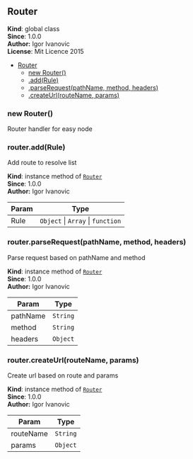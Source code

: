 <a name="Router"></a>
## Router
**Kind**: global class  
**Since**: 1.0.0  
**Author:** Igor Ivanovic  
**License**: Mit Licence 2015  

* [Router](#Router)
  * [new Router()](#new_Router_new)
  * [.add(Rule)](#Router+add)
  * [.parseRequest(pathName, method, headers)](#Router+parseRequest)
  * [.createUrl(routeName, params)](#Router+createUrl)

<a name="new_Router_new"></a>
### new Router()
Router handler for easy node

<a name="Router+add"></a>
### router.add(Rule)
Add route to resolve list

**Kind**: instance method of <code>[Router](#Router)</code>  
**Since**: 1.0.0  
**Author:** Igor Ivanovic  

| Param | Type |
| --- | --- |
| Rule | <code>Object</code> &#124; <code>Array</code> &#124; <code>function</code> | 

<a name="Router+parseRequest"></a>
### router.parseRequest(pathName, method, headers)
Parse request based on pathName and method

**Kind**: instance method of <code>[Router](#Router)</code>  
**Since**: 1.0.0  
**Author:** Igor Ivanovic  

| Param | Type |
| --- | --- |
| pathName | <code>String</code> | 
| method | <code>String</code> | 
| headers | <code>Object</code> | 

<a name="Router+createUrl"></a>
### router.createUrl(routeName, params)
Create url based on route and params

**Kind**: instance method of <code>[Router](#Router)</code>  
**Since**: 1.0.0  
**Author:** Igor Ivanovic  

| Param | Type |
| --- | --- |
| routeName | <code>String</code> | 
| params | <code>Object</code> | 

